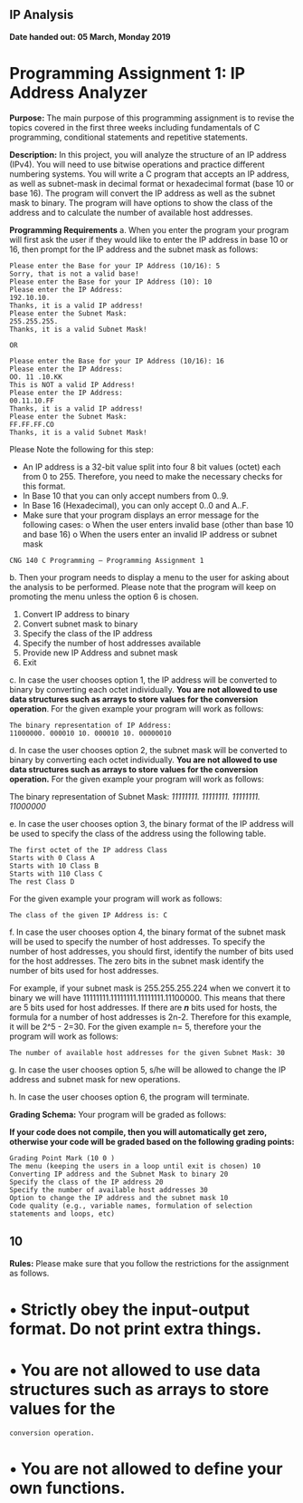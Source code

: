 ## IP Analysis
**Date handed out: 05 March, Monday 2019**

# Programming Assignment 1: IP Address Analyzer

**Purpose:**
The main purpose of this programming assignment is to revise the topics covered in the first
three weeks including fundamentals of C programming, conditional statements and
repetitive statements.

**Description:**
In this project, you will analyze the structure of an IP address (IPv4). You will need to use bitwise
operations and practice different numbering systems. You will write a C program that
accepts an IP address, as well as subnet-mask in decimal format or hexadecimal format
(base 10 or base 16). The program will convert the IP address as well as the subnet mask to
binary. The program will have options to show the class of the address and to calculate the
number of available host addresses.

**Programming Requirements**
a. When you enter the program your program will first ask the user if they would like to
enter the IP address in base 10 or 16, then prompt for the IP address and the subnet mask as
follows:

```
Please enter the Base for your IP Address (10/16): 5
Sorry, that is not a valid base!
Please enter the Base for your IP Address (10): 10
Please enter the IP Address:
192.10.10.
Thanks, it is a valid IP address!
Please enter the Subnet Mask:
255.255.255.
Thanks, it is a valid Subnet Mask!
```
```
OR
```
```
Please enter the Base for your IP Address (10/16): 16
Please enter the IP Address:
OO. 11 .10.KK
This is NOT a valid IP Address!
Please enter the IP Address:
00.11.10.FF
Thanks, it is a valid IP address!
Please enter the Subnet Mask:
FF.FF.FF.CO
Thanks, it is a valid Subnet Mask!
```
Please Note the following for this step:

- An IP address is a 32-bit value split into four 8 bit values (octet) each from 0 to 255.
    Therefore, you need to make the necessary checks for this format.
- In Base 10 that you can only accept numbers from 0..9.
- In Base 16 (Hexadecimal), you can only accept 0..0 and A..F.
- Make sure that your program displays an error message for the following cases:
    o When the user enters invalid base (other than base 10 and base 16)
    o When the users enter an invalid IP address or subnet mask

```
CNG 140 C Programming – Programming Assignment 1
```

b. Then your program needs to display a menu to the user for asking about the analysis to
be performed. Please note that the program will keep on promoting the menu unless the option
6 is chosen.

1. Convert IP address to binary
2. Convert subnet mask to binary
3. Specify the class of the IP address
4. Specify the number of host addresses available
5. Provide new IP Address and subnet mask
6. Exit

c. In case the user chooses option 1, the IP address will be converted to binary by converting
each octet individually. **You are not allowed to use data structures such as arrays to store
values for the conversion operation**. For the given example your program will work as follows:

```
The binary representation of IP Address:
11000000. 000010 10. 000010 10. 00000010
```
d. In case the user chooses option 2, the subnet mask will be converted to binary by
converting each octet individually. **You are not allowed to use data structures such as arrays
to store values for the conversion operation.** For the given example your program will work as
follows:

The binary representation of Subnet Mask:
_11111111. 11111111. 11111111. 11000000_

e. In case the user chooses option 3, the binary format of the IP address will be used to
specify the class of the address using the following table.

```
The first octet of the IP address Class
Starts with 0 Class A
Starts with 10 Class B
Starts with 110 Class C
The rest Class D
```
For the given example your program will work as follows:

```
The class of the given IP Address is: C
```
f. In case the user chooses option 4, the binary format of the subnet mask will be used to
specify the number of host addresses. To specify the number of host addresses, you should
first, identify the number of bits used for the host addresses. The zero bits in the subnet mask
identify the number of bits used for host addresses.

For example, if your subnet mask is 255.255.255.224 when we convert it to binary we will have
11111111.11111111.11111111.11100000. This means that there are 5 bits used for host
addresses. If there are **_n_** bits used for hosts, the formula for a number of host addresses is 2n-2.
Therefore for this example, it will be 2^5 - 2=30. For the given example n= 5, therefore your
the program will work as follows:

```
The number of available host addresses for the given Subnet Mask: 30
```
g. In case the user chooses option 5, s/he will be allowed to change the IP address and
subnet mask for new operations.

h. In case the user chooses option 6, the program will terminate.


**Grading Schema:**
Your program will be graded as follows:

**If your code does not compile, then you will automatically get zero, otherwise your code will
be graded based on the following grading points:**

```
Grading Point Mark (10 0 )
The menu (keeping the users in a loop until exit is chosen) 10
Converting IP address and the Subnet Mask to binary 20
Specify the class of the IP address 20
Specify the number of available host addresses 30
Option to change the IP address and the subnet mask 10
Code quality (e.g., variable names, formulation of selection
statements and loops, etc)
```
## 10

**Rules:**
Please make sure that you follow the restrictions for the assignment as follows.

# • Strictly obey the input-output format. Do not print extra things.

# • You are not allowed to use data structures such as arrays to store values for the

```
conversion operation.
```
# • You are not allowed to define your own functions.



